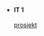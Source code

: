 <!DOCTYPE html>
<html>
 
<head>
<meta charset="UTF-8">
<link rel="icon" href="ggg.png">
<link rel="stylesheet" href="index.css">
<link href="https://fonts.googleapis.com/css?family=Arvo" rel="stylesheet">
<title> Mathias Pham</title>
</head>
 
<body>
<div id="background">

<div id="main">
    <ul>
        <li>
            <h4> IT 1</h4>
            <a href="prosjekt/index.html"> prosjekt
            </a>
        </li>

</div>


</body>
 
</html>
